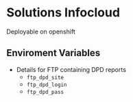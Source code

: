 # Solutions Infocloud

Deployable on openshift

## Enviroment Variables

* Details for FTP containing DPD reports
  * `ftp_dpd_site`
  * `ftp_dpd_login`
  * `ftp_dpd_pass`
